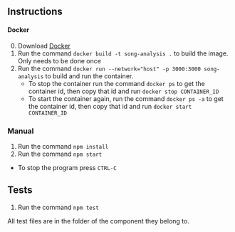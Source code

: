 ## Instructions
#### Docker
0. Download [Docker](https://docs.docker.com/get-docker/)
1. Run the command ```docker build -t song-analysis .``` to build the image. Only needs to be done once
2. Run the command ```docker run --network="host" -p 3000:3000 song-analysis``` to build and run the container.
    - To stop the container run the command ```docker ps``` to get the container id, then copy that id and run ```docker stop CONTAINER_ID```
    - To start the container again, run the command ```docker ps -a``` to get the container id, then copy that id and run ```docker start CONTAINER_ID```

### Manual
1. Run the command ```npm install```
2. Run the command ```npm start```
  - To stop the program press ```CTRL-C```

## Tests
1. Run the command ```npm test```

All test files are in the folder of the component they belong to.
